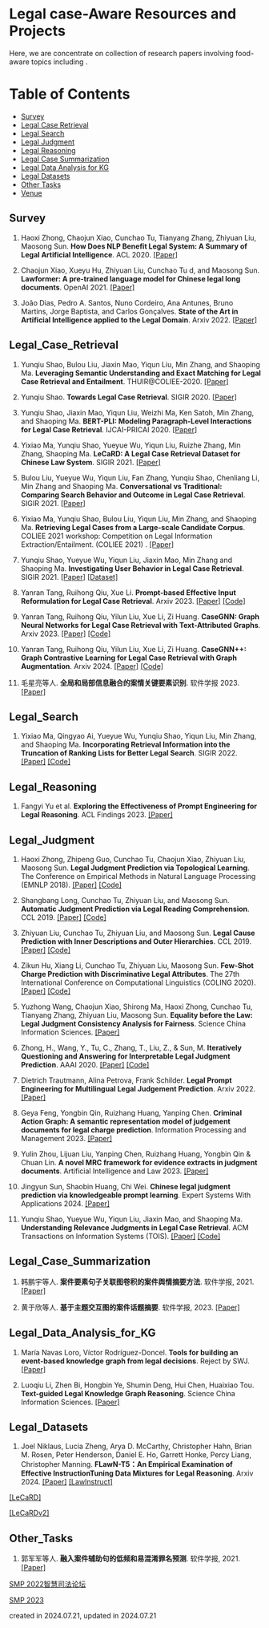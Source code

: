 # Legal case-Aware Resources and Projects


Here, we are concentrate on collection of research papers involving food-aware topics including . 


Table of Contents
=================

<!--   * [Report](#Report) -->
  * [Survey](#Survey)
  * [Legal Case Retrieval](#Legal_Case_Retrieval)
  * [Legal Search](#Legal_Search)
  * [Legal Judgment](#Legal_Judgment)
  * [Legal Reasoning](#Legal_Reasoning)
  * [Legal Case Summarization](#Legal_Case_Summarization)
  * [Legal Data Analysis for KG](#Legal_Data_Analysis_for_KG)
  * [Legal Datasets](#Legal_Datasets)
  * [Other Tasks](#Other_Tasks)
  * [Venue](#Venue)
<!--   * [Temporal Relation Checking](#Temporal_Relation_Checking) -->


## Survey
1. Haoxi Zhong, Chaojun Xiao, Cunchao Tu, Tianyang Zhang, Zhiyuan Liu, Maosong Sun. **How Does NLP Benefit Legal System: A Summary of Legal Artificial Intelligence**. ACL 2020. [[Paper]](https://aclanthology.org/2020.acl-main.466/) 


2. Chaojun Xiao, Xueyu Hu, Zhiyuan Liu, Cunchao Tu d, and Maosong Sun. **Lawformer: A pre-trained language model for Chinese legal long documents**. OpenAI 2021. [[Paper]](https://www.sciencedirect.com/science/article/pii/S2666651021000176) 


3. João Dias, Pedro A. Santos, Nuno Cordeiro, Ana Antunes, Bruno Martins, Jorge Baptista, and Carlos Gonçalves. **State of the Art in Artificial Intelligence applied to the Legal Domain**. Arxiv 2022. [[Paper]](https://arxiv.org/pdf/2204.07047) 



## Legal_Case_Retrieval
1. Yunqiu Shao, Bulou Liu, Jiaxin Mao, Yiqun Liu, Min Zhang, and Shaoping Ma. **Leveraging Semantic Understanding and Exact Matching for Legal Case Retrieval and Entailment**. THUIR@COLIEE-2020. [[Paper]](https://arxiv.org/pdf/2012.13102) 


2. Yunqiu Shao. **Towards Legal Case Retrieval**. SIGIR 2020. [[Paper]](https://thuyshao.github.io/files/sigirdc_shao_onepage_0603.pdf) 


3. Yunqiu Shao, Jiaxin Mao, Yiqun Liu, Weizhi Ma, Ken Satoh, Min Zhang, and Shaoping Ma. **BERT-PLI: Modeling Paragraph-Level Interactions for Legal Case Retrieval**. IJCAI-PRICAI 2020. [[Paper]](https://www.ijcai.org/Proceedings/2020/0484.pdf) 


4. Yixiao Ma, Yunqiu Shao, Yueyue Wu, Yiqun Liu, Ruizhe Zhang, Min Zhang, Shaoping Ma. **LeCaRD: A Legal Case Retrieval Dataset for Chinese Law System**. SIGIR 2021. [[Paper]](https://dl.acm.org/doi/10.1145/3404835.3463250) 


5. Bulou Liu, Yueyue Wu, Yiqun Liu, Fan Zhang, Yunqiu Shao, Chenliang Li, Min Zhang and Shaoping Ma. **Conversational vs Traditional: Comparing Search Behavior and Outcome in Legal Case Retrieval**. SIGIR 2021. [[Paper]](https://dl.acm.org/doi/10.1145/3404835.3463064) 


6. Yixiao Ma, Yunqiu Shao, Bulou Liu, Yiqun Liu, Min Zhang, and Shaoping Ma. **Retrieving Legal Cases from a Large-scale Candidate Corpus**. COLIEE 2021 workshop: Competition on Legal Information Extraction/Entailment. (COLIEE 2021) . [[Paper]](https://thuyshao.github.io/files/COLIEE2021_Workshop_CR_thuir.pdf) 



6. Yunqiu Shao, Yueyue Wu, Yiqun Liu, Jiaxin Mao, Min Zhang and Shaoping Ma. **Investigating User Behavior in Legal Case Retrieval**. SIGIR 2021. [[Paper]](https://thuyshao.github.io/files/COLIEE2021_Workshop_CR_thuir.pdf) 
[[Dataset]](https://github.com/ThuYShao/UserStudyLegalDataset)


7. Yanran Tang, Ruihong Qiu, Xue Li. **Prompt-based Effective Input Reformulation for Legal Case Retrieval**. Arxiv 2023. [[Paper]](https://arxiv.org/abs/2309.02962) [[Code]](https://github.com/yanran-tang/PromptCase)


8. Yanran Tang, Ruihong Qiu, Yilun Liu, Xue Li, Zi Huang. **CaseGNN: Graph Neural Networks for Legal Case Retrieval with Text-Attributed Graphs**. Arxiv 2023. [[Paper]](https://arxiv.org/abs/2312.11229) [[Code]](https://github.com/yanran-tang/CaseGNN)


9. Yanran Tang, Ruihong Qiu, Yilun Liu, Xue Li, Zi Huang. **CaseGNN++: Graph Contrastive Learning for Legal Case Retrieval with Graph Augmentation**. Arxiv 2024. [[Paper]](https://arxiv.org/abs/2405.11791) [[Code]](https://github.com/yanran-tang/CaseGNN)


10. 毛星亮等人. **全局和局部信息融合的案情关键要素识别**. 软件学报 2023. [[Paper]](https://www.jos.org.cn/jos/article/abstract/6903?st=search)



## Legal_Search
1. Yixiao Ma, Qingyao Ai, Yueyue Wu, Yunqiu Shao, Yiqun Liu, Min Zhang, and Shaoping Ma. **Incorporating Retrieval Information into the Truncation of Ranking Lists for Better Legal Search**. SIGIR 2022. [[Paper]](https://dl.acm.org/doi/10.1145/3477495.3531998) [[Code]](https://github.com/myx666/LeCut)



## Legal_Reasoning
1. Fangyi Yu et al. **Exploring the Effectiveness of Prompt Engineering for Legal Reasoning**. ACL Findings 2023. [[Paper]](https://aclanthology.org/2023.findings-acl.858.pdf)



## Legal_Judgment
1. Haoxi Zhong, Zhipeng Guo, Cunchao Tu, Chaojun Xiao, Zhiyuan Liu, Maosong Sun. **Legal Judgment Prediction via Topological Learning**. The Conference on Empirical Methods in Natural Language Processing (EMNLP 2018). [[Paper]](https://nlp.csai.tsinghua.edu.cn/~tcc/publications/emnlp2018_dag.pdf) [[Code]](https://github.com/thunlp/TopJudge)


2. Shangbang Long, Cunchao Tu, Zhiyuan Liu, and Maosong Sun. **Automatic Judgment Prediction via Legal Reading Comprehension**. CCL 2019. [[Paper]](https://nlp.csai.tsinghua.edu.cn/~lzy/publications/ccl2019_autojudge.pdf) [[Code]](https://github.com/thunlp/TopJudge)


3. Zhiyuan Liu, Cunchao Tu, Zhiyuan Liu, and Maosong Sun. **Legal Cause Prediction with Inner Descriptions and Outer Hierarchies**. CCL 2019. [[Paper]](https://link.springer.com/chapter/10.1007/978-3-030-32381-3_46) [[Code]](https://github.com/acharkq/HLCP)


4. Zikun Hu, Xiang Li, Cunchao Tu, Zhiyuan Liu, Maosong Sun. **Few-Shot Charge Prediction with Discriminative Legal Attributes**. The 27th International Conference on Computational Linguistics (COLING 2020). [[Paper]](https://nlp.csai.tsinghua.edu.cn/~tcc/publications/coling2018_attribute.pdf) [[Code]](https://github.com/thunlp/attribute_charge)


5. Yuzhong Wang, Chaojun Xiao, Shirong Ma, Haoxi Zhong, Cunchao Tu, Tianyang Zhang, Zhiyuan Liu, Maosong Sun. **Equality before the Law: Legal Judgment Consistency Analysis for Fairness**. Science China Information Sciences. [[Paper]](https://arxiv.org/abs/2103.13868) 


6. Zhong, H., Wang, Y., Tu, C., Zhang, T., Liu, Z., & Sun, M. **Iteratively Questioning and Answering for Interpretable Legal Judgment Prediction**. AAAI 2020. [[Paper]](https://ojs.aaai.org/index.php/AAAI/article/view/5479) [[Code]](https://github.com/thunlp/QAjudge) 


7. Dietrich Trautmann, Alina Petrova, Frank Schilder. **Legal Prompt Engineering for Multilingual Legal Judgement Prediction**. Arxiv 2022. [[Paper]](https://arxiv.org/pdf/2212.02199) 


8. Geya Feng, Yongbin Qin, Ruizhang Huang, Yanping Chen. **Criminal Action Graph: A semantic representation model of judgement documents for legal charge prediction**. Information Processing and Management 2023. [[Paper]](https://www.sciencedirect.com/science/article/pii/S0306457323001589) 


9. Yulin Zhou, Lijuan Liu, Yanping Chen, Ruizhang Huang, Yongbin Qin & Chuan Lin. **A novel MRC framework for evidence extracts in judgment documents**. Artificial Intelligence and Law 2023. [[Paper]](https://link.springer.com/article/10.1007/s10506-023-09344-z)


10. Jingyun Sun, Shaobin Huang, Chi Wei. **Chinese legal judgment prediction via knowledgeable prompt learning**. Expert Systems With Applications 2024. [[Paper]](https://www.sciencedirect.com/science/article/pii/S0957417423026799) 


11. Yunqiu Shao, Yueyue Wu, Yiqun Liu, Jiaxin Mao, and Shaoping Ma. **Understanding Relevance Judgments in Legal Case Retrieval**. ACM Transactions on Information Systems (TOIS). [[Paper]](https://dl.acm.org/doi/10.1145/3569929) [[Code]](https://github.com/ThuYShao/LegalRelvanceJugments)





## Legal_Case_Summarization
1. 韩鹏宇等人. **案件要素句子关联图卷积的案件舆情摘要方法**. 软件学报, 2021. [[Paper]](https://www.jos.org.cn/jos/article/abstract/6110?st=search)


2. 黄于欣等人. **基于主题交互图的案件话题摘要**. 软件学报, 2023. [[Paper]](https://www.jos.org.cn/jos/article/abstract/6406?st=search)



## Legal_Data_Analysis_for_KG
1. María Navas Loro, Víctor Rodríguez-Doncel. **Tools for building an event-based knowledge graph from legal decisions**. Reject by SWJ. [[Paper]](https://www.semantic-web-journal.net/content/tools-building-event-based-knowledge-graph-legal-decisions) 


2. Luoqiu Li, Zhen Bi, Hongbin Ye, Shumin Deng, Hui Chen, Huaixiao Tou. **Text-guided Legal Knowledge Graph Reasoning**. Science China Information Sciences. [[Paper]](https://arxiv.org/pdf/2104.02284) 



## Legal_Datasets
1. Joel Niklaus, Lucia Zheng, Arya D. McCarthy, Christopher Hahn, Brian M. Rosen, Peter Henderson, Daniel E. Ho, Garrett Honke, Percy Liang, Christopher Manning. **FLawN-T5：An Empirical Examination of Effective InstructionTuning Data Mixtures for Legal Reasoning**. Arxiv 2024. [[Paper]](https://arxiv.org/pdf/2404.02127) [[LawInstruct]](https://github.com/JoelNiklaus/LawInstruct/)


[[LeCaRD]](https://img.shields.io/github/license/myx666/LeCaRD)


[[LeCaRDv2]](https://github.com/THUIR/LeCaRDv2)




## Other_Tasks
1. 郭军军等人. **融入案件辅助句的低频和易混淆罪名预测**. 软件学报, 2021. [[Paper]](https://www.jos.org.cn/jos/article/abstract/6028?st=search)



[SMP 2022智慧司法论坛](https://conference.cipsc.org.cn/smp2022/workshop10-sifa.html)


[SMP 2023](https://conference.cipsc.org.cn/smp2023/schedule/)



<!-- ## Temporal_QA
1. Camille Bourgaux and Anni-Yasmin Turhan. [Temporal Query Answering in DL-Lite over Inconsistent Data](https://link.springer.com/content/pdf/10.1007%2F978-3-319-68288-4_8.pdf). ISWC 2017. [[Paper]](https://link.springer.com/content/pdf/10.1007%2F978-3-319-68288-4_8.pdf) -->

created in 2024.07.21, updated in 2024.07.21